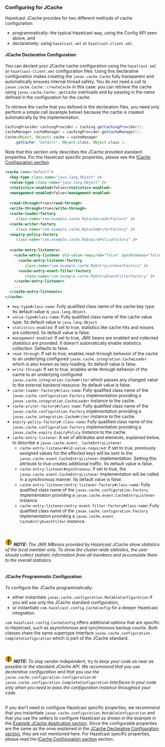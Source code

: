 

### Configuring for JCache

Hazelcast JCache provides for two different methods of cache configuration:

- programmatically: the typical Hazelcast way, using the Config API seen above, and
- declaratively: using `hazelcast.xml` or `hazelcast-client.xml`.

#### JCache Declarative Configuration

You can declare your JCache cache configuration using the `hazelcast.xml` or `hazelcast-client.xml` configuration files. Using this declarative configuration makes creating the `javax.cache.Cache` fully transparent and automatically ensures internal thread safety. You do not need a call to `javax.cache.Cache::createCache` in this case: you can retrieve the cache using
`javax.cache.Cache::getCache` overloads and by passing in the name defined in the configuration for the cache.

To retrieve the cache that you defined in the declaration files, you need only perform a simple call (example below) because the cache is created automatically by the implementation.

```java
CachingProvider cachingProvider = Caching.getCachingProvider();
CacheManager cacheManager = cachingProvider.getCacheManager();
Cache<Object, Object> cache = cacheManager
    .getCache( "default", Object.class, Object.class );
```

Note that this section only describes the JCache provided standard properties. For the Hazelcast specific properties, please see the
[ICache Configuration section](#icache-configuration).

```xml
<cache name="default">
  <key-type class-name="java.lang.Object" />
  <value-type class-name="java.lang.Object" />
  <statistics-enabled>false</statistics-enabled>
  <management-enabled>false</management-enabled>

  <read-through>true</read-through>
  <write-through>true</write-through>
  <cache-loader-factory
     class-name="com.example.cache.MyCacheLoaderFactory" />
  <cache-writer-factory
     class-name="com.example.cache.MyCacheWriterFactory" />
  <expiry-policy-factory
     class-name="com.example.cache.MyExpirePolicyFactory" />

  <cache-entry-listeners>
    <cache-entry-listener old-value-required="false" synchronous="false">
      <cache-entry-listener-factory
         class-name="com.example.cache.MyEntryListenerFactory" />
      <cache-entry-event-filter-factory
         class-name="com.example.cache.MyEntryEventFilterFactory" />
    </cache-entry-listener>
    ...
  </cache-entry-listeners>
</cache>
```

- `key-type#class-name`: Fully qualified class name of the cache key type. Its default value is `java.lang.Object`.
- `value-type#class-name`: Fully qualified class name of the cache value type. Its default value is `java.lang.Object`.
- `statistics-enabled`: If set to true, statistics like cache hits and misses are collected. Its default value is false.
- `management-enabled`: If set to true, JMX beans are enabled and collected statistics are provided. It doesn't automatically enable statistics collection. Defaults to false.
- `read-through`: If set to true, enables read-through behavior of the cache to an underlying configured `javax.cache.integration.CacheLoader` which is also known as lazy-loading. Its default value is false.
- `write-through`: If set to true, enables write-through behavior of the cache to an underlying configured `javax.cache.integration.CacheWriter` which passes any changed value to the external backend resource. Its default value is false.
- `cache-loader-factory#class-name`: Fully qualified class name of the `javax.cache.configuration.Factory` implementation providing a `javax.cache.integration.CacheLoader` instance to the cache.
- `cache-writer-factory#class-name`: Fully qualified class name of the `javax.cache.configuration.Factory` implementation providing a `javax.cache.integration.CacheWriter` instance to the cache.
- `expiry-policy-factory#-class-name`: Fully qualified class name of the `javax.cache.configuration.Factory` implementation providing a `javax.cache.expiry.ExpiryPolicy` instance to the cache.
- `cache-entry-listener`: A set of attributes and elements, explained below, to describe a `javax.cache.event.
CacheEntryListener`.
  - `cache-entry-listener#old-value-required`: If set to true, previously assigned values for the affected keys will be sent to the `javax.cache.event.CacheEntryListener` implementation. Setting this attribute to true creates additional traffic. Its default value is false.
  - `cache-entry-listener#synchronous`: If set to true, the `javax.cache.event.CacheEntryListener` implementation will be called in a synchronous manner. Its default value is false.
  - `cache-entry-listener/entry-listener-factory#class-name`: Fully qualified class name of the `javax.cache.configuration.Factory` implementation providing a `javax.cache.event.CacheEntryListener` instance.
  - `cache-entry-listener/entry-event-filter-factory#class-name`: Fully qualified class name of the `javax.cache.configuration.Factory` implementation providing a `javax.cache.event.
CacheEntryEventFilter` instance.

<br></br>
![image](images/NoteSmall.jpg) ***NOTE:*** *The JMX MBeans provided by Hazelcast JCache show statistics of the local member only.
To show the cluster-wide statistics, the user should collect statistic information from all members and accumulate them to
the overall statistics.*
<br></br>

#### JCache Programmatic Configuration

To configure the JCache programmatically:

- either instantiate `javax.cache.configuration.MutableConfiguration` if you will use
only the JCache standard configuration,
- or instantiate `com.hazelcast.config.CacheConfig` for a deeper Hazelcast integration.

`com.hazelcast.config.CacheConfig` offers additional options that are specific to Hazelcast, such as asynchronous and synchronous backup counts.
Both classes share the same supertype interface `javax.cache.configuration.
CompleteConfiguration` which is part of the JCache
standard.

<br></br>
![image](images/NoteSmall.jpg) ***NOTE:*** *To stay vendor independent, try to keep your code as near as possible to the standard JCache API. We recommend that you use declarative configuration
and that you use the `javax.cache.configuration.Configuration` or `javax.cache.configuration.CompleteConfiguration` interfaces in
your code only when you need to pass the configuration instance throughout your code.*
<br></br>

If you don't need to configure Hazelcast specific properties, we recommend that you instantiate
`javax.cache.configuration.MutableConfiguration` and that you use the setters to configure Hazelcast as shown in the example in the
[Example JCache Application section](#example-jcache-application). Since the configurable properties are the same as the ones explained in the
[JCache Declarative Configuration section](#jcache-declarative-configuration), they are not mentioned here. For Hazelcast specific
properties, please read the [ICache Configuration section](#icache-configuration) section.

